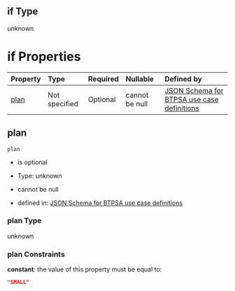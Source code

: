 ## if Type

unknown

# if Properties

| Property      | Type          | Required | Nullable       | Defined by                                                                                                                                                                                                                                  |
| :------------ | :------------ | :------- | :------------- | :------------------------------------------------------------------------------------------------------------------------------------------------------------------------------------------------------------------------------------------ |
| [plan](#plan) | Not specified | Optional | cannot be null | [JSON Schema for BTPSA use case definitions](btpsa-usecase-properties-services-items-allof-1-then-allof-10-then-allof-2-if-properties-plan.md "undefined#/properties/services/items/allOf/1/then/allOf/10/then/allOf/2/if/properties/plan") |

## plan



`plan`

*   is optional

*   Type: unknown

*   cannot be null

*   defined in: [JSON Schema for BTPSA use case definitions](btpsa-usecase-properties-services-items-allof-1-then-allof-10-then-allof-2-if-properties-plan.md "undefined#/properties/services/items/allOf/1/then/allOf/10/then/allOf/2/if/properties/plan")

### plan Type

unknown

### plan Constraints

**constant**: the value of this property must be equal to:

```json
"SMALL"
```
